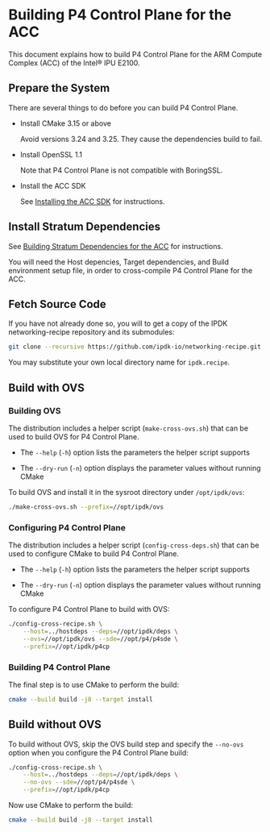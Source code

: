 # Building P4 Control Plane for the ACC

This document explains how to build P4 Control Plane for the ARM Compute
Complex (ACC) of the Intel&reg; IPU E2100.

## Prepare the System

There are several things to do before you can build P4 Control Plane.

- Install CMake 3.15 or above

  Avoid versions 3.24 and 3.25. They cause the dependencies build to fail.

- Install OpenSSL 1.1

  Note that P4 Control Plane is not compatible with BoringSSL.

- Install the ACC SDK

  See [Installing the ACC SDK](installing-acc-sdk.md) for instructions.

## Install Stratum Dependencies

See [Building Stratum Dependencies for the ACC](../../../setup/building-es2k-stratum-deps.md)
for instructions.

You will need the Host depencies, Target dependencies, and Build environment
setup file, in order to cross-compile P4 Control Plane for the ACC.

## Fetch Source Code

If you have not already done so, you will to get a copy of the IPDK
networking-recipe repository and its submodules:

```bash
git clone --recursive https://github.com/ipdk-io/networking-recipe.git ipdk.recipe
```

You may substitute your own local directory name for `ipdk.recipe`.

## Build with OVS

### Building OVS

The distribution includes a helper script (`make-cross-ovs.sh`) that can be
used to build OVS for P4 Control Plane.

- The `--help` (`-h`) option lists the parameters the helper script supports

- The `--dry-run` (`-n`) option displays the parameter values without
  running CMake

To build OVS and install it in the sysroot directory under `/opt/ipdk/ovs`:

```bash
./make-cross-ovs.sh --prefix=//opt/ipdk/ovs
```

### Configuring P4 Control Plane

The distribution includes a helper script (`config-cross-deps.sh`) that
can be used to configure CMake to build P4 Control Plane.

- The `--help` (`-h`) option lists the parameters the helper script supports

- The `--dry-run` (`-n`) option displays the parameter values without
  running CMake

To configure P4 Control Plane to build with OVS:

```bash
./config-cross-recipe.sh \
    --host=../hostdeps --deps=//opt/ipdk/deps \
    --ovs=//opt/ipdk/ovs --sde=//opt/p4/p4sde \
    --prefix=//opt/ipdk/p4cp
```

### Building P4 Control Plane

The final step is to use CMake to perform the build:

```bash
cmake --build build -j8 --target install
```

## Build without OVS

To build without OVS, skip the OVS build step and specify the `--no-ovs`
option when you configure the P4 Control Plane build:

```bash
./config-cross-recipe.sh \
    --host=../hostdeps --deps=//opt/ipdk/deps \
    --no-ovs --sde=//opt/p4/p4sde \
    --prefix=//opt/ipdk/p4cp
```

Now use CMake to perform the build:

```bash
cmake --build build -j8 --target install
```
